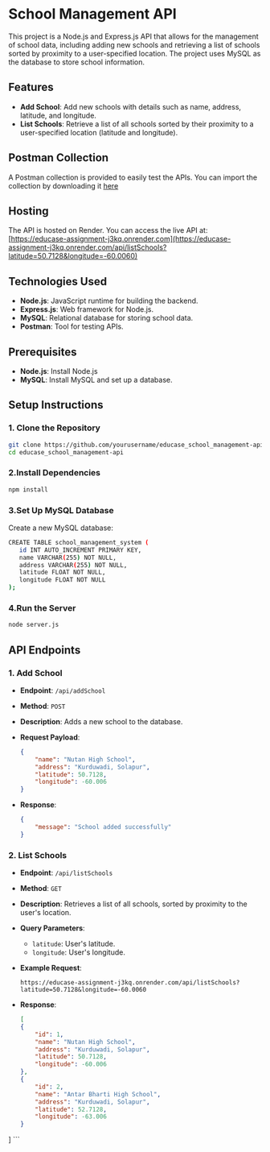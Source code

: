 # School Management API

This project is a Node.js and Express.js API that allows for the management of school data, including adding new schools and retrieving a list of schools sorted by proximity to a user-specified location. The project uses MySQL as the database to store school information.

## Features

- **Add School**: Add new schools with details such as name, address, latitude, and longitude.
- **List Schools**: Retrieve a list of all schools sorted by their proximity to a user-specified location (latitude and longitude).

## Postman Collection
A Postman collection is provided to easily test the APIs. You can import the collection by downloading it [here](assets/Educase.postman_collection.json)

## Hosting
The API is hosted on Render. You can access the live API at: [https://educase-assignment-j3kq.onrender.com](https://educase-assignment-j3kq.onrender.com/api/listSchools?latitude=50.7128&longitude=-60.0060)


## Technologies Used

- **Node.js**: JavaScript runtime for building the backend.
- **Express.js**: Web framework for Node.js.
- **MySQL**: Relational database for storing school data.
- **Postman**: Tool for testing APIs.

## Prerequisites

- **Node.js**: Install Node.js
- **MySQL**: Install MySQL and set up a database.

## Setup Instructions

### 1. Clone the Repository

```bash
git clone https://github.com/yourusername/educase_school_management-api.git
cd educase_school_management-api
```

### 2.Install Dependencies

```bash
npm install
```
### 3.Set Up MySQL Database
 Create a new MySQL database:

 ```bash
CREATE TABLE school_management_system (
    id INT AUTO_INCREMENT PRIMARY KEY,
    name VARCHAR(255) NOT NULL,
    address VARCHAR(255) NOT NULL,
    latitude FLOAT NOT NULL,
    longitude FLOAT NOT NULL
);
```

### 4.Run the Server
 ```bash
node server.js
```

## API Endpoints

### 1. Add School

- **Endpoint**: `/api/addSchool`
- **Method**: `POST`
- **Description**: Adds a new school to the database.
- **Request Payload**:

    ```json
    {
        "name": "Nutan High School",
        "address": "Kurduwadi, Solapur",
        "latitude": 50.7128,
        "longitude": -60.006
    }
    ```

- **Response**:

    ```json
    {
        "message": "School added successfully"
    }
    ```

### 2. List Schools

- **Endpoint**: `/api/listSchools`
- **Method**: `GET`
- **Description**: Retrieves a list of all schools, sorted by proximity to the user's location.
- **Query Parameters**:
  - `latitude`: User's latitude.
  - `longitude`: User's longitude.
- **Example Request**:

    ```url
   https://educase-assignment-j3kq.onrender.com/api/listSchools?latitude=50.7128&longitude=-60.0060
    ```

- **Response**:

    ```json
    [
    {
        "id": 1,
        "name": "Nutan High School",
        "address": "Kurduwadi, Solapur",
        "latitude": 50.7128,
        "longitude": -60.006
    },
    {
        "id": 2,
        "name": "Antar Bharti High School",
        "address": "Kurduwadi, Solapur",
        "latitude": 52.7128,
        "longitude": -63.006
    }
]
    ```
